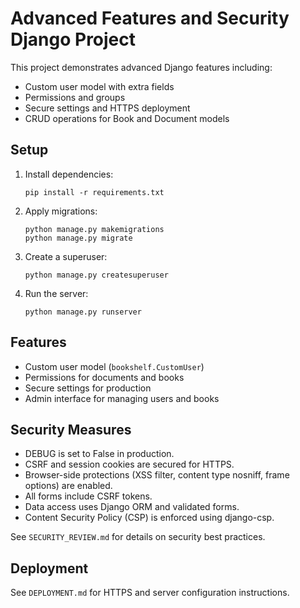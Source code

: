 # Advanced Features and Security Django Project

This project demonstrates advanced Django features including:
- Custom user model with extra fields
- Permissions and groups
- Secure settings and HTTPS deployment
- CRUD operations for Book and Document models

## Setup

1. Install dependencies:
   ```
   pip install -r requirements.txt
   ```

2. Apply migrations:
   ```
   python manage.py makemigrations
   python manage.py migrate
   ```

3. Create a superuser:
   ```
   python manage.py createsuperuser
   ```

4. Run the server:
   ```
   python manage.py runserver
   ```

## Features

- Custom user model (`bookshelf.CustomUser`)
- Permissions for documents and books
- Secure settings for production
- Admin interface for managing users and books

## Security Measures

- DEBUG is set to False in production.
- CSRF and session cookies are secured for HTTPS.
- Browser-side protections (XSS filter, content type nosniff, frame options) are enabled.
- All forms include CSRF tokens.
- Data access uses Django ORM and validated forms.
- Content Security Policy (CSP) is enforced using django-csp.

See `SECURITY_REVIEW.md` for details on security best practices.

## Deployment

See `DEPLOYMENT.md` for HTTPS and server configuration instructions.